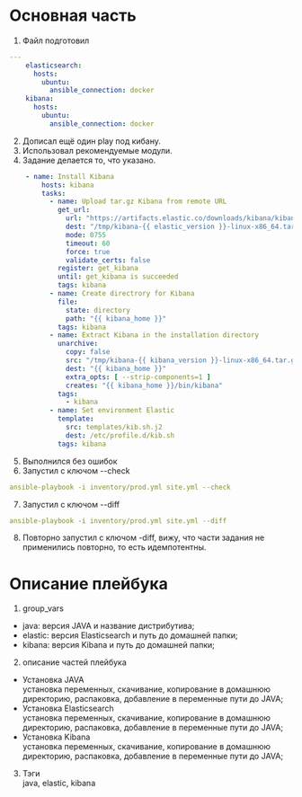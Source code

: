 # Основная часть
1. Файл подготовил
```yaml
---
    elasticsearch:
      hosts:
        ubuntu:
          ansible_connection: docker
    kibana:
      hosts:
        ubuntu:
          ansible_connection: docker
```

2. Дописал ещё один play под кибану.
3. Использовал рекомендуемые модули.
4. Задание делается то, что указано.
```yaml
    - name: Install Kibana
        hosts: kibana
        tasks:
          - name: Upload tar.gz Kibana from remote URL
            get_url:
              url: "https://artifacts.elastic.co/downloads/kibana/kibana-{{ kibana_version }}-linux-x86_64.tar.gz"
              dest: "/tmp/kibana-{{ elastic_version }}-linux-x86_64.tar.gz"
              mode: 0755
              timeout: 60
              force: true
              validate_certs: false
            register: get_kibana
            until: get_kibana is succeeded
            tags: kibana
          - name: Create directrory for Kibana
            file:
              state: directory
              path: "{{ kibana_home }}"
            tags: kibana
          - name: Extract Kibana in the installation directory
            unarchive:
              copy: false
              src: "/tmp/kibana-{{ kibana_version }}-linux-x86_64.tar.gz"
              dest: "{{ kibana_home }}"
              extra_opts: [ --strip-components=1 ]
              creates: "{{ kibana_home }}/bin/kibana"
            tags:
              - kibana
          - name: Set environment Elastic
            template:
              src: templates/kib.sh.j2
              dest: /etc/profile.d/kib.sh
            tags: kibana
```

5. Выполнился без ошибок
6. Запустил с ключом --check
```yaml
ansible-playbook -i inventory/prod.yml site.yml --check
```
7. Запустил с ключом --diff
```yaml
ansible-playbook -i inventory/prod.yml site.yml --diff
```
8. Повторно запустил с ключом -diff, вижу, что части задания не применились повторно, то есть идемпотентны.

# Описание плейбука
1. group_vars
- java: версия JAVA и название дистрибутива;
- elastic: версия Elasticsearch и путь до домашней папки;
- kibana: версия Kibana и путь до домашней папки;

2. описание частей плейбука
- Установка JAVA\
  установка переменных, скачивание, копирование в домашнюю директорию, распаковка,
  добавление в переменные пути до JAVA;
- Установка Elasticsearch\
  установка переменных, скачивание, копирование в домашнюю директорию, распаковка,
  добавление в переменные пути до JAVA;
- Установка Kibana\
  установка переменных, скачивание, копирование в домашнюю директорию, распаковка,
  добавление в переменные пути до JAVA;

3. Тэги\
java, elastic, kibana